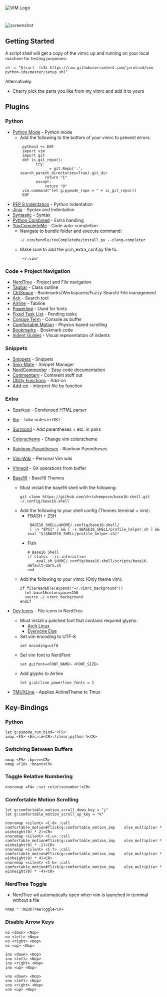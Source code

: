 ![VIM Logo](https://i.imgur.com/p7XgLxK.png)

# 

![screenshot](https://i.imgur.com/IRFUAWk.png)

## Getting Started

A script shell will get a copy of the vimrc up and running on your local machine for testing purposes:

```
sh -c "$(curl -fsSL https://raw.githubusercontent.com/jarolrod/vim-python-ide/master/setup.sh)"
```

Alternatively:
* Cherry pick the parts you like from my vimrc and add it to yours

## Plugins
### Python
* [Python Mode](https://github.com/python-mode/python-mode) - Python mode
  * Add the following to the bottom of your vimrc to prevent errors:
    ```
     python3 << EOF
     import vim
     import git
     def is_git_repo():
           try:
               _ = git.Repo('.', search_parent_directories=True).git_dir
               return "1"
           except:
               return "0"
     vim.command("let g:pymode_rope = " + is_git_repo())
     EOF                 
    ```
* [PEP 8 Indentation](https://github.com/Vimjas/vim-python-pep8-indent) - Python Indentation
* [Jinja](https://github.com/lepture/vim-jinja) - Syntax and Indentation
* [Syntastic](https://github.com/vim-syntastic/syntastic) - Syntax
* [Python Combined](https://github.com/mitsuhiko/vim-python-combined) - Extra handling
* [YouCompleteMe](https://github.com/Valloric/YouCompleteMe) - Code auto-completion
  * Navigate to bundle folder and execute command:
     ```
     ~/.vim/bundle/YouCompleteMe/install.py --clang-completer
     ```
  * Make sure to add the ycm_extra_conf.py file to:
    ```
     ~/.vim/
    ```

### Code + Project Navigation
* [NerdTree](https://github.com/scrooloose/nerdtree) - Project and File navigation
* [Tagbar](https://github.com/majutsushi/tagbar) - Class outline
* [CtrlSpace](https://github.com/vim-ctrlspace/vim-ctrlspace) - Bookmarks/Workspaces/Fuzzy Search/ File management
* [Ack](https://github.com/mileszs/ack.vim) - Search tool
* [Airline](https://github.com/vim-airline/vim-airline) - Tabline
* [Powerline](https://github.com/powerline/powerline) - Used for fonts
* [Fixed Task List](https://github.com/fisadev/FixedTaskList.vim) - Pending tasks
* [Conque Term](https://github.com/rosenfeld/conque-term) - Console as buffer
* [Comfortable Motion](https://github.com/yuttie/comfortable-motion.vim) - Physics based scrolling
* [Bookmarks](https://github.com/MattesGroeger/vim-bookmarks) - Bookmark code
* [Indent Guides](https://github.com/nathanaelkane/vim-indent-guides) - Visual repesentation of indents

### Snippets
* [Snippets](https://github.com/honza/vim-snippets) - Snippets
* [Snip-Mate](https://github.com/garbas/vim-snipmate) - Snippet Manager
* [NerdCommenter](https://github.com/scrooloose/nerdcommenter) - Easy code documentation
* [Commentary](https://github.com/tpope/vim-commentary) - Comment stuff out
* [Utility Functions](https://github.com/tomtom/tlib_vim) - Add-on
* [Add-on](https://github.com/MarcWeber/vim-addon-mw-utils) - interpret file by function

### Extra 
* [Sparkup](https://github.com/rstacruz/sparkup) - Condensed HTML parser
* [Riv](https://github.com/Rykka/riv.vim) - Take notes in RST
* [Surround](https://github.com/tpope/vim-surround) - Add parentheses + etc. in pairs
* [Colorscheme](https://github.com/flazz/vim-colorschemes) - Change vim colorscheme
* [Rainbow-Parantheses](https://github.com/kien/rainbow_parentheses.vim) - Rianbow Parentheses
* [Vim-Wiki](https://github.com/vimwiki/vimwiki) - Personal Vim wiki
* [Vimagit](https://github.com/jreybert/vimagit) - Git operations from buffer
* [Base16](https://github.com/chriskempson/base16-vim) - Base16 Themes
  * Must install the base16 shell with the following:
    ```
    git clone https://github.com/chriskempson/base16-shell.git ~/.config/base16-shell
    ```
  * Add the following to your shell config (Themes terminal + vim):
    * FBASH + ZSH
      ```
       BASE16_SHELL=$HOME/.config/base16-shell/
       [ -n "$PS1" ] && [ -s $BASE16_SHELL/profile_helper.sh ] && eval "$($BASE16_SHELL/profile_helper.sh)"
      ```
    * Fish
      ```
      # Base16 Shell
      if status --is-interactive
          eval sh $HOME/.config/base16-shell/scripts/base16-default-dark.sh
      end
      ```
  * Add the following to your vimrc (Only theme vim):
     ```
     if filereadable(expand("~/.vimrc_background"))
       let base16colorspace=256
       source ~/.vimrc_background
     endif
     ```
      
* [Dev Icons](https://github.com/ryanoasis/vim-devicons) - File icons in NerdTree
  * Must install a patched font that contains required glyphs: 
    * [Arch Linux](https://aur.archlinux.org/packages/nerd-fonts-complete/)
    * [Everyone Else](https://github.com/ryanoasis/nerd-fonts/tree/master/patched-fonts)
  * Set vim encoding to UTF-8
    ```
    set encoding=utf8
    ```
  * Set vim font to NerdFont
    ```
    set guifont=<FONT_NAME> <FONT_SIZE>
    ```
  * Add glyphs to Airline
    ```
    let g:airline_powerline_fonts = 1
    ```
* [TMUXLine](https://github.com/edkolev/tmuxline.vim) - Applies AirlineTheme to Tmux

## Key-Bindings
### Python 
```
let g:pymode_run_bind='<F5>'
imap <F5> <Esc>:w<CR>:!clear;python %<CR>
```
### Switching Between Buffers
```
nmap <F9> :bprev<CR>
nmap <F10> :bnext<CR>
```
### Toggle Relative Numbering
```
nnoremap <F4> :set relativenumber!<CR>
```
### Comfortable Motion Scrolling
```
let g:comfortable_motion_scroll_down_key = "j"
let g:comfortable_motion_scroll_up_key = "k"  
```
```
nnoremap <silent> <C-d> :call comfortable_motion#flick(g:comfortable_motion_imp    ulse_multiplier * winheight(0) * 2)<CR>
nnoremap <silent> <C-u> :call comfortable_motion#flick(g:comfortable_motion_imp    ulse_multiplier * winheight(0) * -2)<CR>
nnoremap <silent> <C-f> :call comfortable_motion#flick(g:comfortable_motion_imp    ulse_multiplier * winheight(0) * 4)<CR>
nnoremap <silent> <C-b> :call comfortable_motion#flick(g:comfortable_motion_imp    ulse_multiplier * winheight(0) * -4)<CR>
```

### NerdTree Toggle
* NerdTree wil automatically open when vim is launched in terminal without a file
```
nmap " :NERDTreeToggle<CR>
```
### Disable Arrow Keys
```
no <down> <Nop>
no <left> <Nop>
no <right> <Nop>
no <up> <Nop>

ino <down> <Nop>
ino <left> <Nop>
ino <right> <Nop>
ino <up> <Nop>
                                                                               
vno <down> <Nop>
vno <left> <Nop>
vno <right> <Nop>
vno <up> <Nop>
```

